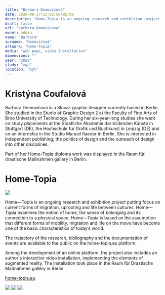 ```yaml
---
title: "Barbora Demovičová"
date: 2020-08-17T15:02:56+02:00
description: "Home—Topia is an ongoing research and exhibition project concentrating on current forms of migration, uprooting and life between cultures. Home—Topia examines the notion of home, the feeling of belonging and the bonds with a physical space."
draft: false
url: "barbora-demovicova"
owner: admin
name: "Barbora"
surname: "Demovičová"
artwork: "Home-Topia"
media: "web page, video installation"
dimensions: ""
year: "2020"
study: "mga"
location: "byt"
---
```

# Kristýna Coufalová
Barbora Demovičová is a Slovak graphic designer currently based  in Berlin. She studied in the Studio of Graphic Design 2 at the Faculty of Fine Arts of Brno University of Technology. During her six-year-long studies she went on study placements at the Staatliche Akademie der bildenden Künste in Stuttgart (DE), the Hochschule für Grafik und Buchkunst in Leipzig (DE) and on an internship in the Studio Manuel Raeder in Berlin. She is interested in independent publishing, the politics of design and the outreach of design into other disciplines.

Part of her Home–Topia diploma work was displayed in the Raum für drastische Maßnahmen gallery in Berlin.

<!-- SECTION BREAK -->
# Home-Topia

![](/2020/demovicova/1.jpg)

Home—Topia is an ongoing research and exhibition project putting focus  on current forms of migration, uprooting and life between cultures. Home—Topia examines the notion of home, the sense  of belonging and  its connection to  a physical space. Home—Topia is based on the assumption that different forms of mobility, migration and life on the move have become one of the basic characteristics of today’s world.

The trajectory of the research, bibliography and the documentation of events are available to the public on the home-topia.eu platform.

Among the development of an online platform, the project also includes an author's interactive video installation, implementing the elements of augmented reality. The installation took place in the Raum für Drastische Maßnahmen gallery in Berlin.

[home-topia.eu](http://home-topia.eu/)

![](/2020/demovicova/2.jpg)
![](/2020/demovicova/3.jpg)
![](/2020/demovicova/4.jpg)
